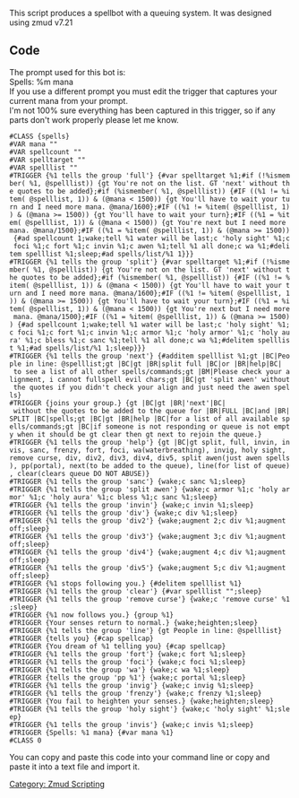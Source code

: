 This script produces a spellbot with a queuing system. It was designed
using zmud v7.21

## Code

The prompt used for this bot is:  
Spells: %m mana  
If you use a different prompt you must edit the trigger that captures
your current mana from your prompt.  
I'm not 100% sure everything has been captured in this trigger, so if
any parts don't work properly please let me know.

`#CLASS {spells}`  
`#VAR mana ""`  
`#VAR spellcount ""`  
`#VAR spelltarget ""`  
`#VAR spelllist ""`  
`#TRIGGER {%1 tells the group 'full'} {#var spelltarget %1;#if (!%ismember( %1, @spelllist)) {gt You're not on the list. GT 'next' without the quotes to be added};#if (%ismember( %1, @spelllist)) {#IF ((%1 != %item( @spelllist, 1)) & (@mana < 1500)) {gt You'll have to wait your turn and I need more mana. @mana/1600};#IF ((%1 != %item( @spelllist, 1)) & (@mana >= 1500)) {gt You'll have to wait your turn};#IF ((%1 = %item( @spelllist, 1)) & (@mana < 1500)) {gt You're next but I need more mana. @mana/1500};#IF ((%1 = %item( @spelllist, 1)) & (@mana >= 1500)) {#ad spellcount 1;wake;tell %1 water will be last;c 'holy sight' %1;c foci %1;c fort %1;c invin %1;c awen %1;tell %1 all done;c wa %1;#delitem spelllist %1;sleep;#ad spells/list/%1 1}}}`  
`#TRIGGER {%1 tells the group 'split'} {#var spelltarget %1;#if (!%ismember( %1, @spelllist)) {gt You're not on the list. GT 'next' without the quotes to be added};#if (%ismember( %1, @spelllist)) {#IF ((%1 != %item( @spelllist, 1)) & (@mana < 1500)) {gt You'll have to wait your turn and I need more mana. @mana/1600};#IF ((%1 != %item( @spelllist, 1)) & (@mana >= 1500)) {gt You'll have to wait your turn};#IF ((%1 = %item( @spelllist, 1)) & (@mana < 1500)) {gt You're next but I need more mana. @mana/1500};#IF ((%1 = %item( @spelllist, 1)) & (@mana >= 1500)) {#ad spellcount 1;wake;tell %1 water will be last;c 'holy sight' %1;c foci %1;c fort %1;c invin %1;c armor %1;c 'holy armor' %1;c 'holy aura' %1;c bless %1;c sanc %1;tell %1 all done;c wa %1;#delitem spelllist %1;#ad spells/list/%1 1;sleep}}}`  
`#TRIGGER {%1 tells the group 'next'} {#additem spelllist %1;gt |BC|People in line: @spelllist;gt |BC|gt |BR|split full |BC|or |BR|help|BC| to see a list of all other spells/commands;gt |BM|Please check your alignment, i cannot fullspell evil chars;gt |BC|gt 'split awen' without the quotes if you didn't check your align and just need the awen spells}`  
`#TRIGGER {joins your group.} {gt |BC|gt |BR|'next'|BC| without the quotes to be added to the queue for |BR|FULL |BC|and |BR|SPLIT |BC|spells;gt |BC|gt |BR|help |BC|for a list of all available spells/commands;gt |BC|if someone is not responding or queue is not empty when it should be gt clear then gt next to rejoin the queue.}`  
`#TRIGGER {%1 tells the group 'help'} {gt |BC|gt split, full, invin, invis, sanc, frenzy, fort, foci, wa(waterbreathing), invig, holy sight, remove curse, div, div2, div3, div4, div5, split awen(just awen spells), pp(portal), next(to be added to the queue), line(for list of queue), clear(clears queue DO NOT ABUSE)}`  
`#TRIGGER {%1 tells the group 'sanc'} {wake;c sanc %1;sleep}`  
`#TRIGGER {%1 tells the group 'split awen'} {wake;c armor %1;c 'holy armor' %1;c 'holy aura' %1;c bless %1;c sanc %1;sleep}`  
`#TRIGGER {%1 tells the group 'invin'} {wake;c invin %1;sleep}`  
`#TRIGGER {%1 tells the group 'div'} {wake;c div %1;sleep}`  
`#TRIGGER {%1 tells the group 'div2'} {wake;augment 2;c div %1;augment off;sleep}`  
`#TRIGGER {%1 tells the group 'div3'} {wake;augment 3;c div %1;augment off;sleep}`  
`#TRIGGER {%1 tells the group 'div4'} {wake;augment 4;c div %1;augment off;sleep}`  
`#TRIGGER {%1 tells the group 'div5'} {wake;augment 5;c div %1;augment off;sleep}`  
`#TRIGGER {%1 stops following you.} {#delitem spelllist %1}`  
`#TRIGGER {%1 tells the group 'clear'} {#var spelllist "";sleep}`  
`#TRIGGER {%1 tells the group 'remove curse'} {wake;c 'remove curse' %1;sleep}`  
`#TRIGGER {%1 now follows you.} {group %1}`  
`#TRIGGER {Your senses return to normal.} {wake;heighten;sleep}`  
`#TRIGGER {%1 tells the group 'line'} {gt People in line: @spelllist}`  
`#TRIGGER {tells you} {#cap spellcap}`  
`#TRIGGER {You dream of %1 telling you} {#cap spellcap}`  
`#TRIGGER {%1 tells the group 'fort'} {wake;c fort %1;sleep}`  
`#TRIGGER {%1 tells the group 'foci'} {wake;c foci %1;sleep}`  
`#TRIGGER {%1 tells the group 'wa'} {wake;c wa %1;sleep}`  
`#TRIGGER {tells the group 'pp %1'} {wake;c portal %1;sleep}`  
`#TRIGGER {%1 tells the group 'invig'} {wake;c invig %1;sleep}`  
`#TRIGGER {%1 tells the group 'frenzy'} {wake;c frenzy %1;sleep}`  
`#TRIGGER {You fail to heighten your senses.} {wake;heighten;sleep}`  
`#TRIGGER {%1 tells the group 'holy sight'} {wake;c 'holy sight' %1;sleep}`  
`#TRIGGER {%1 tells the group 'invis'} {wake;c invis %1;sleep}`  
`#TRIGGER {Spells: %1 mana} {#var mana %1}`  
`#CLASS 0`

You can copy and paste this code into your command line or copy and
paste it into a text file and import it.

[Category: Zmud Scripting](Category:_Zmud_Scripting "wikilink")
